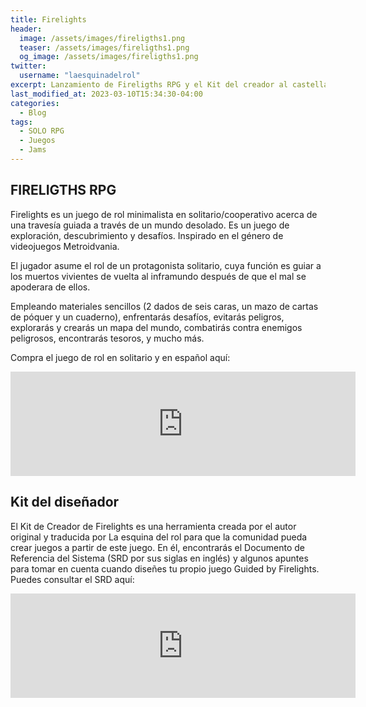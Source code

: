 ```yaml
---
title: Firelights
header:
  image: /assets/images/fireligths1.png
  teaser: /assets/images/fireligths1.png
  og_image: /assets/images/fireligths1.png
twitter:
  username: "laesquinadelrol"
excerpt: Lanzamiento de Fireligths RPG y el Kit del creador al castellano.
last_modified_at: 2023-03-10T15:34:30-04:00
categories:
  - Blog
tags:
  - SOLO RPG
  - Juegos
  - Jams
---
```


## FIRELIGTHS RPG

Firelights es un juego de rol minimalista en solitario/cooperativo acerca de una travesía guiada a través de un mundo desolado. Es un juego de exploración, descubrimiento y desafíos. Inspirado en el género de videojuegos Metroidvania.

El jugador asume el rol de un protagonista solitario, cuya función es guiar a los muertos vivientes de vuelta al inframundo después de que el mal se apoderara de ellos.

Empleando materiales sencillos (2 dados de seis caras, un mazo de cartas de póquer y un cuaderno), enfrentarás desafíos, evitarás peligros, explorarás y crearás un mapa del mundo, combatirás contra enemigos peligrosos, encontrarás tesoros, y mucho más.

Compra el juego de rol en solitario y en español aquí:

<iframe frameborder="0" src="https://itch.io/embed/1903017?bg_color=000000&amp;fg_color=dfdfdf&amp;border_color=000000" width="552" height="167"><a href="https://fari-rpgs.itch.io/firelights">Firelights por Fari RPGs (René-Pier Deshaies)</a></iframe>

## Kit del diseñador

El Kit de Creador de Firelights es una herramienta creada por el autor original y traducida por La esquina del rol para que la comunidad pueda crear juegos a partir de este juego. En él, encontrarás el Documento de Referencia del Sistema (SRD por sus siglas en inglés) y algunos apuntes para tomar en cuenta cuando diseñes tu propio juego Guided by Firelights. Puedes consultar el SRD aquí:

<iframe frameborder="0" src="https://itch.io/embed/1925422?bg_color=000000&amp;fg_color=dfdfdf&amp;border_color=000000" width="552" height="167"><a href="https://laesquinadelrol.itch.io/firelights-es">Firelights Kit de Creador y SRD by La esquina del rol 🎲</a></iframe>

